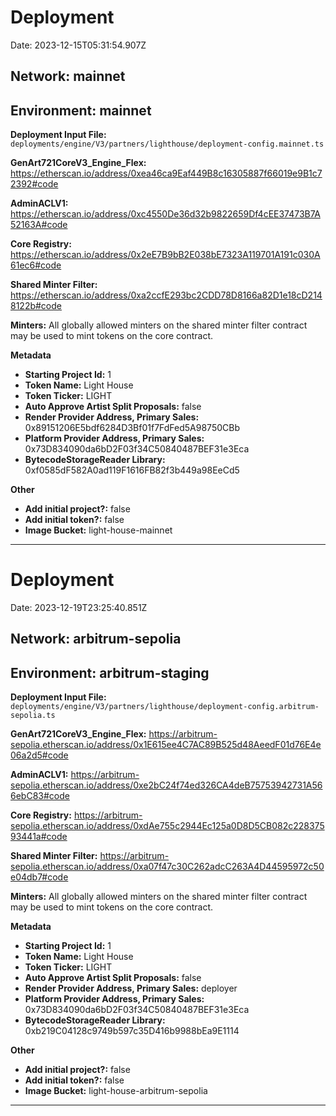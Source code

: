 
# Deployment

Date: 2023-12-15T05:31:54.907Z

## **Network:** mainnet

## **Environment:** mainnet

**Deployment Input File:** `deployments/engine/V3/partners/lighthouse/deployment-config.mainnet.ts`

**GenArt721CoreV3_Engine_Flex:** https://etherscan.io/address/0xea46ca9Eaf449B8c16305887f66019e9B1c72392#code

**AdminACLV1:** https://etherscan.io/address/0xc4550De36d32b9822659Df4cEE37473B7A52163A#code

**Core Registry:** https://etherscan.io/address/0x2eE7B9bB2E038bE7323A119701A191c030A61ec6#code

**Shared Minter Filter:** https://etherscan.io/address/0xa2ccfE293bc2CDD78D8166a82D1e18cD2148122b#code

**Minters:** All globally allowed minters on the shared minter filter contract may be used to mint tokens on the core contract.

**Metadata**

- **Starting Project Id:** 1
- **Token Name:** Light House
- **Token Ticker:** LIGHT
- **Auto Approve Artist Split Proposals:** false
- **Render Provider Address, Primary Sales:** 0x89151206E5bdf6284D3Bf01f7FdFed5A98750CBb
- **Platform Provider Address, Primary Sales:** 0x73D834090da6bD2F03f34C50840487BEF31e3Eca
- **BytecodeStorageReader Library:** 0xf0585dF582A0ad119F1616FB82f3b449a98EeCd5

**Other**

- **Add initial project?:** false
- **Add initial token?:** false
- **Image Bucket:** light-house-mainnet

---


# Deployment

Date: 2023-12-19T23:25:40.851Z

## **Network:** arbitrum-sepolia

## **Environment:** arbitrum-staging

**Deployment Input File:** `deployments/engine/V3/partners/lighthouse/deployment-config.arbitrum-sepolia.ts`

**GenArt721CoreV3_Engine_Flex:** https://arbitrum-sepolia.etherscan.io/address/0x1E615ee4C7AC89B525d48AeedF01d76E4e06a2d5#code

**AdminACLV1:** https://arbitrum-sepolia.etherscan.io/address/0xe2bC24f74ed326CA4deB75753942731A566ebC83#code

**Core Registry:** https://arbitrum-sepolia.etherscan.io/address/0xdAe755c2944Ec125a0D8D5CB082c22837593441a#code

**Shared Minter Filter:** https://arbitrum-sepolia.etherscan.io/address/0xa07f47c30C262adcC263A4D44595972c50e04db7#code

**Minters:** All globally allowed minters on the shared minter filter contract may be used to mint tokens on the core contract.

**Metadata**

- **Starting Project Id:** 1
- **Token Name:** Light House
- **Token Ticker:** LIGHT
- **Auto Approve Artist Split Proposals:** false
- **Render Provider Address, Primary Sales:** deployer
- **Platform Provider Address, Primary Sales:** 0x73D834090da6bD2F03f34C50840487BEF31e3Eca
- **BytecodeStorageReader Library:** 0xb219C04128c9749b597c35D416b9988bEa9E1114

**Other**

- **Add initial project?:** false
- **Add initial token?:** false
- **Image Bucket:** light-house-arbitrum-sepolia

---

